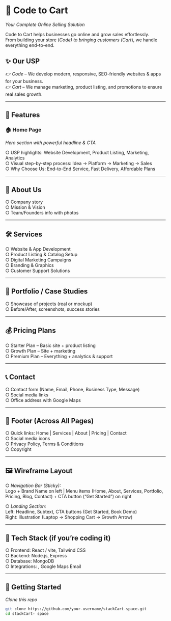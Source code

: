 # 🚀 Code to Cart 
*Your Complete Online Selling Solution*

Code to Cart helps businesses go online and grow sales effortlessly.  
From building your store (*Code) to bringing customers (Cart*), we handle everything end-to-end.

## ✨ Our USP  

*👉 Code* – We develop modern, responsive, SEO-friendly websites & apps for your business.  
*👉 Cart* – We manage marketing, product listing, and promotions to ensure real sales growth.  

---

## 🌟 Features  
### 🏠 Home Page  

*Hero section with powerful headline & CTA*  

○ USP highlights: Website Development, Product Listing, Marketing, Analytics  
○ Visual step-by-step process: Idea → Platform → Marketing → Sales  
○ Why Choose Us: End-to-End Service, Fast Delivery, Affordable Plans  

---

## 📖 About Us  

○ Company story  
○ Mission & Vision  
○ Team/Founders info with photos  

---

## 🛠 Services  

○ Website & App Development  
○ Product Listing & Catalog Setup  
○ Digital Marketing Campaigns  
○ Branding & Graphics  
○ Customer Support Solutions  

---

## 📂 Portfolio / Case Studies  

○ Showcase of projects (real or mockup)  
○ Before/After, screenshots, success stories  

---

## 💰 Pricing Plans  

○ Starter Plan – Basic site + product listing  
○ Growth Plan – Site + marketing  
○ Premium Plan – Everything + analytics & support  

---

## 📞 Contact  

○ Contact form (Name, Email, Phone, Business Type, Message)  
○ Social media links  
○ Office address with Google Maps  

---

## 🔗 Footer (Across All Pages)  

○ Quick links: Home | Services | About | Pricing | Contact  
○ Social media icons  
○ Privacy Policy, Terms & Conditions  
○ Copyright  

---

## 🖼 Wireframe Layout  

○ *Navigation Bar (Sticky):*  
Logo + Brand Name on left | Menu items (Home, About, Services, Portfolio, Pricing, Blog, Contact) + CTA button (“Get Started”) on right  

○ *Landing Section:*  
Left: Headline, Subtext, CTA buttons (Get Started, Book Demo)  
Right: Illustration (Laptop → Shopping Cart → Growth Arrow)  

---

## 📌 Tech Stack (if you’re coding it)  

○ Frontend: React / vite, Tailwind CSS  
○ Backend: Node.js, Express  
○ Database: MongoDB  
○ Integrations: , Google Maps Email

---

## 🚀 Getting Started  

*Clone this repo*  
```bash
git clone https://github.com/your-username/stackCart-space.git
cd stackCart- space
